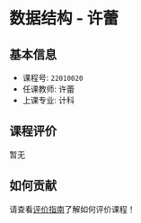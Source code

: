# 数据结构 - 许蕾

## 基本信息

- 课程号: `22010020`
- 任课教师: 许蕾
- 上课专业: 计科

## 课程评价

暂无

## 如何贡献

请查看[评价指南](../how-to-comment.md)了解如何评价课程！
